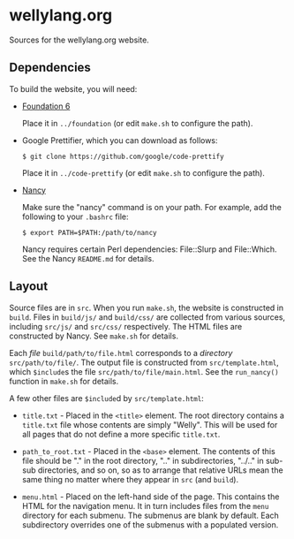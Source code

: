 # wellylang.org

Sources for the wellylang.org website.

## Dependencies

To build the website, you will need:

- [Foundation 6](https://foundation.zurb.com/sites/download.html/complete)

  Place it in `../foundation` (or edit `make.sh` to configure the path).

- Google Prettifier, which you can download as follows:

  ```
  $ git clone https://github.com/google/code-prettify
  ```

  Place it in `../code-prettify` (or edit `make.sh` to configure the path).

- [Nancy](https://github.com/rrthomas/nancy/releases)

  Make sure the "nancy" command is on your path. For example, add the
  following to your `.bashrc` file:
  ```
  $ export PATH=$PATH:/path/to/nancy
  ```
  Nancy requires certain Perl dependencies: File::Slurp and File::Which.
  See the Nancy `README.md` for details.

## Layout

Source files are in `src`. When you run `make.sh`, the website is constructed
in `build`. Files in `build/js/` and `build/css/` are collected from various
sources, including `src/js/` and `src/css/` respectively. The HTML files are
constructed by Nancy. See `make.sh` for details.

Each *file* `build/path/to/file.html` corresponds to a *directory*
`src/path/to/file/`. The output file is constructed from `src/template.html`,
which `$include`s the file `src/path/to/file/main.html`. See the
`run_nancy()` function in `make.sh` for details.

A few other files are `$include`d by `src/template.html`:

- `title.txt` - Placed in the `<title>` element. The root directory contains
  a `title.txt` file whose contents are simply "Welly". This will be used for
  all pages that do not define a more specific `title.txt`.

- `path_to_root.txt` - Placed in the `<base>` element. The contents of this
  file should be "." in the root directory, ".." in subdirectories, "../.."
  in sub-sub directories, and so on, so as to arrange that relative URLs mean
  the same thing no matter where they appear in `src` (and `build`).

- `menu.html` - Placed on the left-hand side of the page. This contains the
  HTML for the navigation menu. It in turn includes files from the `menu`
  directory for each submenu. The submenus are blank by default. Each
  subdirectory overrides one of the submenus with a populated version.
